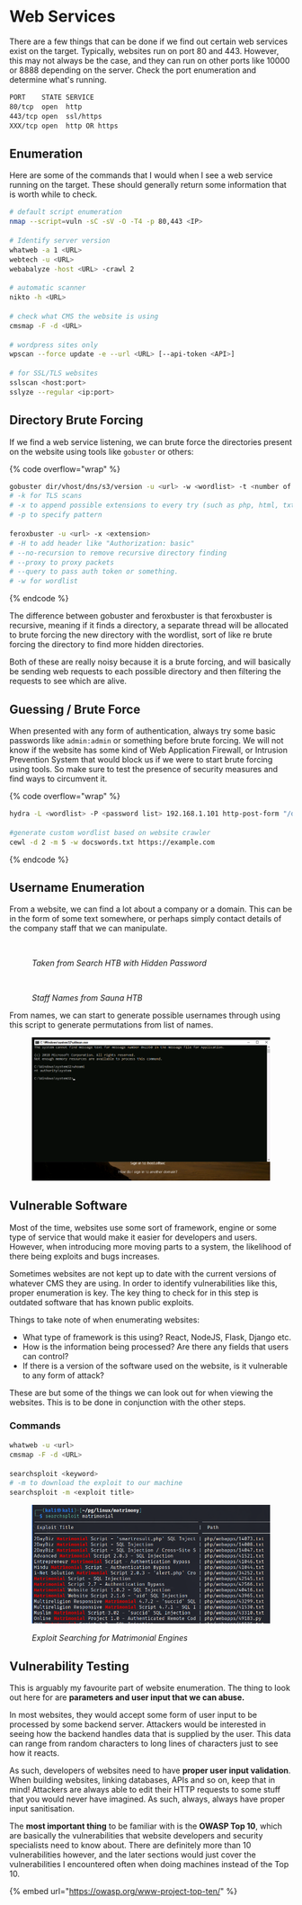 # Web Services

There are a few things that can be done if we find out certain web services exist on the target. Typically, websites run on port 80 and 443. However, this may not always be the case, and they can run on other ports like 10000 or 8888 depending on the server. Check the port enumeration and determine what's running.

```bash
PORT    STATE SERVICE
80/tcp  open  http
443/tcp open  ssl/https
XXX/tcp open  http OR https
```

## Enumeration

Here are some of the commands that I would when I see a web service running on the target. These should generally return some information that is worth while to check.

```bash
# default script enumeration
nmap --script=vuln -sC -sV -O -T4 -p 80,443 <IP>

# Identify server version
whatweb -a 1 <URL> 
webtech -u <URL>
webabalyze -host <URL> -crawl 2

# automatic scanner
nikto -h <URL>

# check what CMS the website is using
cmsmap -F -d <URL>

# wordpress sites only
wpscan --force update -e --url <URL> [--api-token <API>]

# for SSL/TLS websites
sslscan <host:port>
sslyze --regular <ip:port>
```

## Directory Brute Forcing

If we find a web service listening, we can brute force the directories present on the website using tools like `gobuster` or others:

{% code overflow="wrap" %}
```bash
gobuster dir/vhost/dns/s3/version -u <url> -w <wordlist> -t <number of threads>
# -k for TLS scans
# -x to append possible extensions to every try (such as php, html, txt)
# -p to specify pattern

feroxbuster -u <url> -x <extension>
# -H to add header like "Authorization: basic"
# --no-recursion to remove recursive directory finding
# --proxy to proxy packets
# --query to pass auth token or something.
# -w for wordlist
```
{% endcode %}

The difference between gobuster and feroxbuster is that feroxbuster is recursive, meaning if it finds a directory, a separate thread will be allocated to brute forcing the new directory with the wordlist, sort of like re brute forcing the directory to find more hidden directories.

Both of these are really noisy because it is a brute forcing, and will basically be sending web requests to each possible directory and then filtering the requests to see which are alive.&#x20;

## Guessing / Brute Force

When presented with any form of authentication, always try some basic passwords like `admin:admin` or something before brute forcing. We will not know if the website has some kind of Web Application Firewall, or Intrusion Prevention System that would block us if we were to start brute forcing using tools. So make sure to test the presence of security measures and find ways to circumvent it.

{% code overflow="wrap" %}
```bash
hydra -L <wordlist> -P <password list> 192.168.1.101 http-post-form "/dvwa/login.php:username=^USER^&password=^PASS^&Login=Login:Login failed"

#generate custom wordlist based on website crawler
cewl -d 2 -m 5 -w docswords.txt https://example.com
```
{% endcode %}

## Username Enumeration

From a website, we can find a lot about a company or a domain. This can be in the form of some text somewhere, or perhaps simply contact details of the company staff that we can manipulate.

<figure><img src="../../.gitbook/assets/image (273).png" alt=""><figcaption><p><em>Taken from Search HTB with Hidden Password</em></p></figcaption></figure>

<figure><img src="../../.gitbook/assets/image (13) (1) (1) (1) (1).png" alt=""><figcaption><p><em>Staff Names from Sauna HTB</em></p></figcaption></figure>

From names, we can start to generate possible usernames through using this script to generate permutations from list of names.

<figure><img src="../../.gitbook/assets/image (289).png" alt=""><figcaption></figcaption></figure>



## Vulnerable Software

Most of the time, websites use some sort of framework, engine or some type of service that would make it easier for developers and users. However, when introducing more moving parts to a system, the likelihood of there being exploits and bugs increases.

Sometimes websites are not kept up to date with the current versions of whatever CMS they are using. In order to identify vulnerabilities like this, proper enumeration is key. The key thing to check for in this step is outdated software that has known public exploits.

Things to take note of when enumerating websites:

* What type of framework is this using? React, NodeJS, Flask, Django etc.&#x20;
* How is the information being processed? Are there any fields that users can control?
* If there is a version of the software used on the website, is it vulnerable to any form of attack?

These are but some of the things we can look out for when viewing the websites. This is to be done in conjunction with the other steps.

### Commands

```bash
whatweb -u <url>
cmsmap -F -d <URL>

searchsploit <keyword>
# -m to download the exploit to our machine
searchsploit -m <exploit title>
```

<figure><img src="../../.gitbook/assets/image (290) (1).png" alt=""><figcaption><p><em>Exploit Searching for Matrimonial Engines</em></p></figcaption></figure>

## Vulnerability Testing

This is arguably my favourite part of website enumeration. The thing to look out here for are **parameters and user input that we can abuse.**

In most websites, they would accept some form of user input to be processed by some backend server. Attackers would be interested in seeing how the backend handles data that is supplied by the user. This data can range from random characters to long lines of characters just to see how it reacts.&#x20;

As such, developers of websites need to have **proper user input validation**. When building websites, linking databases, APIs and so on, keep that in mind! Attackers are always able to edit their HTTP requests to some stuff that you would never have imagined. As such, always, always have proper input sanitisation.

The **most important thing** to be familiar with is the **OWASP Top 10**, which are basically the vulnerabilities that website developers and security specialists need to know about. There are definitely more than 10 vulnerabilities however, and the later sections would just cover the vulnerabilities I encountered often when doing machines instead of the Top 10.

{% embed url="https://owasp.org/www-project-top-ten/" %}
